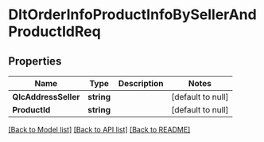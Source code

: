 # DltOrderInfoProductInfoBySellerAndProductIdReq

## Properties
Name | Type | Description | Notes
------------ | ------------- | ------------- | -------------
**QlcAddressSeller** | **string** |  | [default to null]
**ProductId** | **string** |  | [default to null]

[[Back to Model list]](../README.md#documentation-for-models) [[Back to API list]](../README.md#documentation-for-api-endpoints) [[Back to README]](../README.md)

